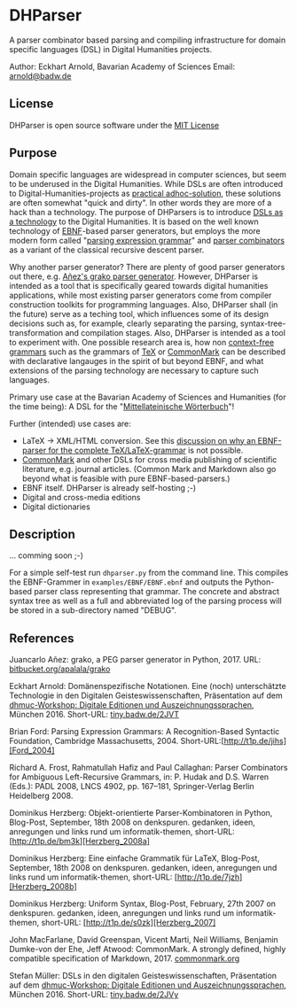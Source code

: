 DHParser
========

A parser combinator based parsing and compiling infrastructure for domain
specific languages (DSL) in Digital Humanities projects.

Author: Eckhart Arnold, Bavarian Academy of Sciences
Email:  arnold@badw.de


License
-------

DHParser is open source software under the [MIT License](https://opensource.org/licenses/MIT)



Purpose
-------

Domain specific languages are widespread in computer sciences, but seem to be underused in the
Digital Humanities. While DSLs are often introduced to Digital-Humanities-projects as
[practical adhoc-solution][Müller_2016], these solutions are often somewhat "quick and dirty". In other words they are
more of a hack than a technology. The purpose of DHParsers is to introduce
[DSLs as a technology][Arnold_2016] to the Digital Humanities. It is based on the well known technology of 
[EBNF][ISO_IEC_14977]-based parser generators, but employs the more modern form called "[parsing expression grammar][Ford_2004]" 
and [parser combinators][Ford_20XX] as a variant of the classical recursive descent parser.

Why another parser generator? There are plenty of good parser generators out there, e.g. [Añez's grako parser generator][Añez_2017]. However, DHParser is
intended as a tool that is specifically geared towards digital humanities applications, while most existing parser
generators come from compiler construction toolkits for programming languages. Also, DHParser shall (in the future) 
serve as a teching tool, which influences some of its design decisions such as, for example, clearly separating 
the parsing, syntax-tree-transformation and compilation stages. Also, DHParser is intended as a tool to experiment with.
One possible research area is, how non [context-free grammars](https://en.wikipedia.org/wiki/Context-free_grammar)
such as the grammars of [TeX][tex_stackexchange_no_bnf] or [CommonMark][MacFarlane_et_al_2017] can be described with
declarative langauges in the spirit of but beyond EBNF, and what extensions of the parsing technology are necessary to
capture such languages.

Primary use case at the Bavarian Academy of Sciences and Humanities (for the time being): 
A DSL for the "[Mittellateinische Wörterbuch](http://www.mlw.badw.de/)"!

Further (intended) use cases are:

* LaTeX -> XML/HTML conversion. See this [discussion on why an EBNF-parser for the complete TeX/LaTeX-grammar][tex_stackexchange_no_bnf] 
  is not possible. 
* [CommonMark][MacFarlane_et_al_2017] and other DSLs for cross media publishing of scientific literature, e.g. journal articles.
  (Common Mark and Markdown also go beyond what is feasible with pure EBNF-based-parsers.)
* EBNF itself. DHParser is already self-hosting ;-)
* Digital and cross-media editions 
* Digital dictionaries


Description
-----------

... comming soon ;-)

For a simple self-test run `dhparser.py` from the command line. This compiles the EBNF-Grammer in
`examples/EBNF/EBNF.ebnf` and outputs the Python-based parser class representing that grammar. The concrete and abstract
syntax tree as well as a full and abbreviated log of the parsing process will be stored in a sub-directory named "DEBUG".



References
----------

Juancarlo Añez: grako, a PEG parser generator in Python, 2017. URL: [bitbucket.org/apalala/grako][Añez_2017]

[Añez_2017]: https://bitbucket.org/apalala/grako


Eckhart Arnold: Domänenspezifische Notationen. Eine (noch) unterschätzte Technologie in den Digitalen Geisteswissenschaften, Präsentation auf dem 
[dhmuc-Workshop: Digitale Editionen und Auszeichnungssprachen](https://dhmuc.hypotheses.org/workshop-digitale-editionen-und-auszeichnungssprachen), 
München 2016. Short-URL: [tiny.badw.de/2JVT][Arnold_2016]

[Arnold_2016]: https://f.hypotheses.org/wp-content/blogs.dir/1856/files/2016/12/EA_Pr%C3%A4sentation_Auszeichnungssprachen.pdf


Brian Ford: Parsing Expression Grammars: A Recognition-Based Syntactic Foundation, Cambridge Massachusetts, 2004. Short-URL:[http://t1p.de/jihs][Ford_2004]

[Ford_2004]: https://pdos.csail.mit.edu/~baford/packrat/popl04/peg-popl04.pdf
  
[Ford_20XX]: http://bford.info/packrat/ 


Richard A. Frost, Rahmatullah Hafiz and Paul Callaghan: Parser
Combinators for Ambiguous Left-Recursive Grammars, in: P. Hudak and
D.S. Warren (Eds.): PADL 2008, LNCS 4902, pp. 167–181, Springer-Verlag
Berlin Heidelberg 2008.


Dominikus Herzberg: Objekt-orientierte Parser-Kombinatoren in Python,
Blog-Post, September, 18th 2008 on denkspuren. gedanken, ideen,
anregungen und links rund um informatik-themen, short-URL: [http://t1p.de/bm3k][Herzberg_2008a]

[Herzberg_2008a]: http://denkspuren.blogspot.de/2008/09/objekt-orientierte-parser-kombinatoren.html


Dominikus Herzberg: Eine einfache Grammatik für LaTeX, Blog-Post,
September, 18th 2008 on denkspuren. gedanken, ideen, anregungen und
links rund um informatik-themen, short-URL: [http://t1p.de/7jzh][Herzberg_2008b]

[Herzberg_2008b]: http://denkspuren.blogspot.de/2008/09/eine-einfache-grammatik-fr-latex.html


Dominikus Herzberg: Uniform Syntax, Blog-Post, February, 27th 2007 on
denkspuren. gedanken, ideen, anregungen und links rund um
informatik-themen, short-URL: [http://t1p.de/s0zk][Herzberg_2007]

[Herzberg_2007]: http://denkspuren.blogspot.de/2007/02/uniform-syntax.html


[ISO_IEC_14977]: http://www.cl.cam.ac.uk/~mgk25/iso-14977.pdf


John MacFarlane, David Greenspan, Vicent Marti, Neil Williams, Benjamin Dumke-von der Ehe, Jeff Atwood: 
CommonMark. A strongly defined, highly compatible specification of Markdown, 2017. [commonmark.org][MacFarlane_et_al_2017]

[MacFarlane_et_al_2017]: http://commonmark.org/


Stefan Müller:  DSLs in den digitalen Geisteswissenschaften, Präsentation auf dem
[dhmuc-Workshop: Digitale Editionen und Auszeichnungssprachen](https://dhmuc.hypotheses.org/workshop-digitale-editionen-und-auszeichnungssprachen), 
München 2016. Short-URL: [tiny.badw.de/2JVy][Müller_2016] 

[Müller_2016]: https://f.hypotheses.org/wp-content/blogs.dir/1856/files/2016/12/Mueller_Anzeichnung_10_Vortrag_M%C3%BCnchen.pdf


[tex_stackexchange_no_bnf]: http://tex.stackexchange.com/questions/4201/is-there-a-bnf-grammar-of-the-tex-language
 
[tex_stackexchange_latex_parsers]: http://tex.stackexchange.com/questions/4223/what-parsers-for-latex-mathematics-exist-outside-of-the-tex-engines 
